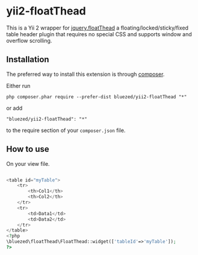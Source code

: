 yii2-floatThead
=====================
This is a Yii 2 wrapper for [jquery.floatThead](http://mkoryak.github.io/floatThead/) a floating/locked/sticky/fixed table header plugin that requires no special CSS and supports window and overflow scrolling.

Installation
------------

The preferred way to install this extension is through [composer](http://getcomposer.org/download/).

Either run

```
php composer.phar require --prefer-dist bluezed/yii2-floatThead "*"
```

or add

```
"bluezed/yii2-floatThead": "*"
```

to the require section of your `composer.json` file.


How to use
----------

On your view file.

```php

<table id="myTable">
	<tr>
		<th>Col1</th>
		<th>Col2</th>
	</tr>
	<tr>
		<td>Data1</td>
		<td>Data2</td>
	</tr>
</table>
<?php
\bluezed\floatThead\FloatThead::widget(['tableId'=>'myTable']);
?>

```
